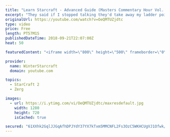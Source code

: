 ```yaml
---
title: "Learn Starcraft - Advanced Guide (Masters Commentary Hour Vol. 1)"
excerpt: "They said if I stopped talking they'd take away my ladder points. Next one I upload will have more terran/toss blame RNGesus."
originalUrl: https://youtube.com/watch?v=OeQMTUZjdtc
type: video
price: Free
length: PT57M1S
publishedDateTime: 2018-09-21T22:07:00Z
heat: 50

featuredContent: "<iframe width=\"800\" height=\"500\" frameborder=\"0\" src=\"https://www.youtube.com/embed/OeQMTUZjdtc\" allow=\"accelerometer; autoplay; encrypted-media; gyroscope; picture-in-picture\" allowfullscreen></iframe>"

provider:
  name: WinterStarcraft
  domain: youtube.com

topics:
  - StarCraft 2
  - Zerg

images:
  - url: https://i.ytimg.com/vi/OeQMTUZjdtc/maxresdefault.jpg
    width: 1280
    height: 720
    isCached: true

secured: "61XXhk2GqlJJGqAfhDPJYdY37YX7kTxm5MMCNFL2Fs3OzC5WKHCUgVJ1Ofwk/dBfBtkG3FmzQWHtALfkNnfwEvjXGqfGWVASkEgleBhUy+Ciy7/VQpUm9Ivaj9c43s+8CylRDCmJwiZYyS3Ck4BEESzMckCbTU4Ic7ek2ipwRU9CYPagUMnVbb+zWOu2OvEzP08VJrQxdT/FNaLT2yeKQvvbtC178N3klj0TFFbzZaP+R8DfWIegey/ED0v/hDMcobaGyNwTRc5Tb1lqEv4hN+AqnTTUTVu0P9Ur5LhCOFnJ+kqD9uSdlyFUnT/7kuKkswa/aqWhj5/JdgHWtD1e1pXW0djI0Yk0T4nD+CMPTNhErBFXbLPJEvghOdmOiUcZShpxNaSz3fRTSiKWGk00irk7wj/LnZoVxAX0ObVyN3U=;ZMQyeolzwZbnDJY1UOATaw=="
---
```


